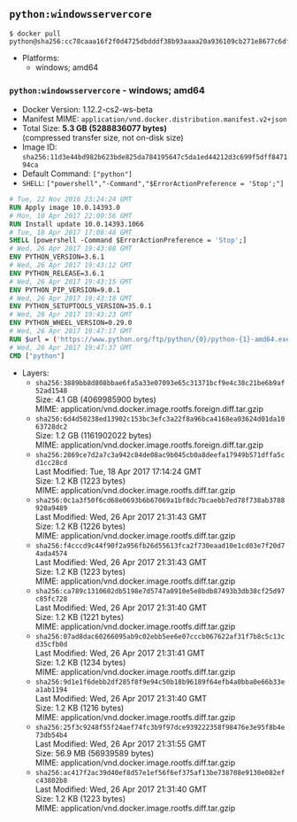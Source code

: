 ## `python:windowsservercore`

```console
$ docker pull python@sha256:cc78caaa16f2f0d4725dbdddf38b93aaaa20a936109cb271e8677c6df6d44ad7
```

-	Platforms:
	-	windows; amd64

### `python:windowsservercore` - windows; amd64

-	Docker Version: 1.12.2-cs2-ws-beta
-	Manifest MIME: `application/vnd.docker.distribution.manifest.v2+json`
-	Total Size: **5.3 GB (5288836077 bytes)**  
	(compressed transfer size, not on-disk size)
-	Image ID: `sha256:11d3e44bd982b623bde825da784195647c5da1ed44212d3c699f5dff847194ca`
-	Default Command: `["python"]`
-	`SHELL`: `["powershell","-Command","$ErrorActionPreference = 'Stop';"]`

```dockerfile
# Tue, 22 Nov 2016 23:24:24 GMT
RUN Apply image 10.0.14393.0
# Mon, 10 Apr 2017 22:00:56 GMT
RUN Install update 10.0.14393.1066
# Tue, 18 Apr 2017 17:08:48 GMT
SHELL [powershell -Command $ErrorActionPreference = 'Stop';]
# Wed, 26 Apr 2017 19:43:08 GMT
ENV PYTHON_VERSION=3.6.1
# Wed, 26 Apr 2017 19:43:12 GMT
ENV PYTHON_RELEASE=3.6.1
# Wed, 26 Apr 2017 19:43:15 GMT
ENV PYTHON_PIP_VERSION=9.0.1
# Wed, 26 Apr 2017 19:43:18 GMT
ENV PYTHON_SETUPTOOLS_VERSION=35.0.1
# Wed, 26 Apr 2017 19:43:23 GMT
ENV PYTHON_WHEEL_VERSION=0.29.0
# Wed, 26 Apr 2017 19:47:17 GMT
RUN $url = ('https://www.python.org/ftp/python/{0}/python-{1}-amd64.exe' -f $env:PYTHON_RELEASE, $env:PYTHON_VERSION); 	Write-Host ('Downloading {0} ...' -f $url); 	(New-Object System.Net.WebClient).DownloadFile($url, 'python.exe'); 		Write-Host 'Installing ...'; 	Start-Process python.exe -Wait 		-ArgumentList @( 			'/quiet', 			'InstallAllUsers=1', 			'TargetDir=C:\Python', 			'PrependPath=1', 			'Shortcuts=0', 			'Include_doc=0', 			'Include_test=0' 		); 		$env:PATH = [Environment]::GetEnvironmentVariable('PATH', [EnvironmentVariableTarget]::Machine); 		Write-Host 'Verifying install ...'; 	Write-Host '  python --version'; python --version; 		Write-Host 'Removing ...'; 	Remove-Item python.exe -Force; 		Write-Host ('Installing pip=={0} ...' -f $env:PYTHON_PIP_VERSION); 	python -m pip install --no-cache-dir --upgrade --force-reinstall 		('pip=={0}' -f $env:PYTHON_PIP_VERSION) 		('setuptools=={0}' -f $env:PYTHON_SETUPTOOLS_VERSION) 		('wheel=={0}' -f $env:PYTHON_WHEEL_VERSION) 	; 		Write-Host 'Verifying pip install ...'; 	pip --version; 		Write-Host 'Complete.';
# Wed, 26 Apr 2017 19:47:37 GMT
CMD ["python"]
```

-	Layers:
	-	`sha256:3889bb8d808bbae6fa5a33e07093e65c31371bcf9e4c38c21be6b9af52ad1548`  
		Size: 4.1 GB (4069985900 bytes)  
		MIME: application/vnd.docker.image.rootfs.foreign.diff.tar.gzip
	-	`sha256:6d4d50238ed13902c153bc3efc3a22f8a96bca4168ea03624d01da1063728dc2`  
		Size: 1.2 GB (1161902022 bytes)  
		MIME: application/vnd.docker.image.rootfs.foreign.diff.tar.gzip
	-	`sha256:2869ce7d2a7c3a942c84de08ac9b045cb0a8deefa17949b571dffa5cd1cc28cd`  
		Last Modified: Tue, 18 Apr 2017 17:14:24 GMT  
		Size: 1.2 KB (1223 bytes)  
		MIME: application/vnd.docker.image.rootfs.diff.tar.gzip
	-	`sha256:0c1a3f50f6cd68e0693b6b67069a1bf8dc7bcaebb7ed78f738ab3788920a9489`  
		Last Modified: Wed, 26 Apr 2017 21:31:43 GMT  
		Size: 1.2 KB (1226 bytes)  
		MIME: application/vnd.docker.image.rootfs.diff.tar.gzip
	-	`sha256:f4cccd9c44f90f2a956fb26d55613fca2f730eaad10e1cd03e7f20d74ada4574`  
		Last Modified: Wed, 26 Apr 2017 21:31:43 GMT  
		Size: 1.2 KB (1223 bytes)  
		MIME: application/vnd.docker.image.rootfs.diff.tar.gzip
	-	`sha256:ca789c1310602db5198e7d5747a0910e5e8bdb87493b3db38cf25d97c85fc728`  
		Last Modified: Wed, 26 Apr 2017 21:31:40 GMT  
		Size: 1.2 KB (1221 bytes)  
		MIME: application/vnd.docker.image.rootfs.diff.tar.gzip
	-	`sha256:07ad8dac60266095ab9c02ebb5ee6e07cccb067622af31f7b8c5c13cd35cfb0d`  
		Last Modified: Wed, 26 Apr 2017 21:31:41 GMT  
		Size: 1.2 KB (1234 bytes)  
		MIME: application/vnd.docker.image.rootfs.diff.tar.gzip
	-	`sha256:9d1e1f6debb2df285f8f9e94c50b18b96189f64efb4a0bba0e66b33ea1ab1194`  
		Last Modified: Wed, 26 Apr 2017 21:31:40 GMT  
		Size: 1.2 KB (1216 bytes)  
		MIME: application/vnd.docker.image.rootfs.diff.tar.gzip
	-	`sha256:25f3c9248f55f24aef74fc3b9f97dce939222358f98476e3e95f8b4e73db54b4`  
		Last Modified: Wed, 26 Apr 2017 21:31:55 GMT  
		Size: 56.9 MB (56939589 bytes)  
		MIME: application/vnd.docker.image.rootfs.diff.tar.gzip
	-	`sha256:ac417f2ac39d40ef8d57e1ef56f6ef375af13be738708e9130e082efc43802b8`  
		Last Modified: Wed, 26 Apr 2017 21:31:40 GMT  
		Size: 1.2 KB (1223 bytes)  
		MIME: application/vnd.docker.image.rootfs.diff.tar.gzip
